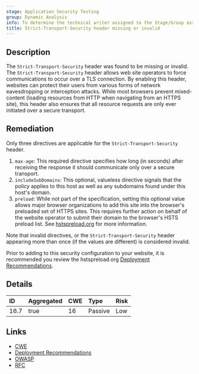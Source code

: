```yaml
---
stage: Application Security Testing
group: Dynamic Analysis
info: To determine the technical writer assigned to the Stage/Group associated with this page, see https://handbook.gitlab.com/handbook/product/ux/technical-writing/#assignments
title: Strict-Transport-Security header missing or invalid
---
```


## Description

The `Strict-Transport-Security` header was found to be missing or invalid. The `Strict-Transport-Security`
header allows web site operators to force communications to occur over a TLS connection. By enabling this
header, websites can protect their users from various forms of network eavesdropping or interception attacks.
While most browsers prevent mixed-content (loading resources from HTTP when navigating from an HTTPS site),
this header also ensures that all resource requests are only ever initiated over a secure transport.

## Remediation

Only three directives are applicable for the `Strict-Transport-Security` header.

1. `max-age`: This required directive specifies how long (in seconds) after receiving the response it should communicate only over a secure transport.
1. `includeSubDomains`: This optional, valueless directive signals that the policy applies to this host as well as any subdomains found under this host's domain.
1. `preload`: While not part of the specification, setting this optional value allows major browser organizations to add this site into the browser's preloaded set of HTTPS sites. This requires further action on behalf of the website operator to submit their domain to the browser's HSTS preload list. See [hstspreload.org](https://hstspreload.org/) for more information.

Note that invalid directives, or the `Strict-Transport-Security` header appearing more than once (if the values are
different) is considered invalid.

Prior to adding to this security configuration to your website, it is recommended you review the hstspreload.org [Deployment Recommendations](https://hstspreload.org/#deployment-recommendations).

## Details

| ID | Aggregated | CWE | Type | Risk |
|:---|:-----------|:----|:-----|:-----|
| 16.7 | true | 16 | Passive | Low |

## Links

- [CWE](https://cwe.mitre.org/data/definitions/16.html)
- [Deployment Recommendations](https://hstspreload.org/#deployment-recommendations)
- [OWASP](https://cheatsheetseries.owasp.org/cheatsheets/HTTP_Strict_Transport_Security_Cheat_Sheet.html)
- [RFC](https://datatracker.ietf.org/doc/html/rfc6797)
